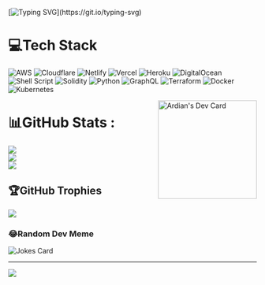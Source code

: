
[![Typing SVG](https://readme-typing-svg.demolab.com?font=Fira+Code&pause=1000&color=F75C00&width=435&lines=Hello%2C+I'm+Ardd!+;Welcome+to+my+profile!)](https://git.io/typing-svg)

# 💻Tech Stack
![AWS](https://img.shields.io/badge/AWS-%23FF9900.svg?style=for-the-badge&logo=amazon-aws&logoColor=white) ![Cloudflare](https://img.shields.io/badge/Cloudflare-F38020?style=for-the-badge&logo=Cloudflare&logoColor=white) ![Netlify](https://img.shields.io/badge/netlify-%23000000.svg?style=for-the-badge&logo=netlify&logoColor=#00C7B7) ![Vercel](https://img.shields.io/badge/vercel-%23000000.svg?style=for-the-badge&logo=vercel&logoColor=white) ![Heroku](https://img.shields.io/badge/heroku-%23430098.svg?style=for-the-badge&logo=heroku&logoColor=white) ![DigitalOcean](https://img.shields.io/badge/DigitalOcean-%230167ff.svg?style=for-the-badge&logo=digitalOcean&logoColor=white) ![Shell Script](https://img.shields.io/badge/shell_script-%23121011.svg?style=for-the-badge&logo=gnu-bash&logoColor=white) ![Solidity](https://img.shields.io/badge/Solidity-%23363636.svg?style=for-the-badge&logo=solidity&logoColor=white) ![Python](https://img.shields.io/badge/python-3670A0?style=for-the-badge&logo=python&logoColor=ffdd54) ![GraphQL](https://img.shields.io/badge/-GraphQL-E10098?style=for-the-badge&logo=graphql&logoColor=white) ![Terraform](https://img.shields.io/badge/terraform-%235835CC.svg?style=for-the-badge&logo=terraform&logoColor=white) ![Docker](https://img.shields.io/badge/docker-%230db7ed.svg?style=for-the-badge&logo=docker&logoColor=white) ![Kubernetes](https://img.shields.io/badge/kubernetes-%23326ce5.svg?style=for-the-badge&logo=kubernetes&logoColor=white)


<a href="https://app.daily.dev/arddluma"><img align="right" src="https://api.daily.dev/devcards/67b8b419033b4ffe8409b1a6860a2d91.png?r=z2x" width="200" alt="Ardian's Dev Card"/></a>


# 📊GitHub Stats :
![](https://github-readme-stats.vercel.app/api?username=arddluma&theme=radical&hide_border=false&include_all_commits=false&count_private=false)<br/>
![](https://github-readme-streak-stats.herokuapp.com/?user=arddluma&theme=radical&hide_border=false)<br/>
![](https://github-readme-stats.vercel.app/api/top-langs/?username=arddluma&theme=radical&hide_border=false&include_all_commits=false&count_private=false&layout=compact)


## 🏆GitHub Trophies
![](https://github-profile-trophy.vercel.app/?username=arddluma&theme=radical&no-frame=false&no-bg=false&margin-w=4)

### 😂Random Dev Meme
<img src="https://readme-jokes.vercel.app/api?hideBorder" alt="Jokes Card" />

---
[![](https://visitcount.itsvg.in/api?id=arddluma&icon=0&color=0)](https://visitcount.itsvg.in)
